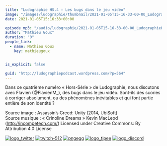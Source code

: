 ```yaml
---
title: "Ludographie HS.4 – Les bugs dans le jeu vidéo"
image: "/images/ludographie/thumbnail/2021-01-05T15-16-33-00-00_LudographieHS4Lesbugsdanslejeuvido.jpg"
date: 2021-01-05T15:16:33+00:00

episode_mp3: "/audio/ludographie/2021-01-05T15-16-33-00-00_LudographieHS4Lesbugsdanslejeuvido.mp3"
author: "Mathieu Goux"
duration: "0"
people_link: 
  - name: Mathieu Goux
    key: mathieugoux


is_explicit: false

guid: "http://ludographiepodcast.wordpress.com/?p=564"
---
```


<PodcastHeader/>

<!-- ECRIRE LA DESCRIPTION DE L'EPISODE SOUS CETTE LIGNE -->
<p>Dans ce quatrième numéro «&nbsp;Hors-Série&nbsp;» de Ludographie, nous discutons avec Flavien (@FlavienM_), des bugs dans le jeu vidéo. Sont-ils des scories à corriger absolument, ou des phénomènes inévitables et qui font partie entière de son identité ?</p>
<p></p>
<p><a href="" rel="nofollow"></a></p>
 
<p>Source image : Assassin’s Creed: Unity (2014, UbiSoft)<br>
Source musique : «&nbsp;Crinoline Dreams&nbsp;» Kevin MacLeod (<a title="http://incompetech.com/" href="http://incompetech.com/" rel="nofollow">http://incompetech.com/</a>) Licensed under Creative Commons: By Attribution 4.0 License</p>


<tr>
<td><a href="https://twitter.com/Gouximan" rel="nofollow"><img src="/resources/ludographie/2021-01-05T15-16-33-00-00_LudographieHS4Lesbugsdanslejeuvido/logo_twitter-1.png" alt="logo_twitter"></a></td>
<td><a href="https://www.twitch.tv/mathieugoux" rel="nofollow"><img src="/resources/ludographie/2021-01-05T15-16-33-00-00_LudographieHS4Lesbugsdanslejeuvido/twitch-512-1.png" alt="twitch-512"></a></td>
<td><a href="https://www.youtube.com/user/MattTheFatalifieur/videos" rel="nofollow"><img src="/resources/ludographie/2021-01-05T15-16-33-00-00_LudographieHS4Lesbugsdanslejeuvido/pngegg.png" alt="pngegg"></a></td>
<td><a href="http://fr.tipeee.com/calvinball" rel="nofollow"><img src="/resources/ludographie/2021-01-05T15-16-33-00-00_LudographieHS4Lesbugsdanslejeuvido/logo_tipee-1.png" alt="logo_tipee"></a></td>
<td><a href="https://discord.com/invite/4RnA9v7" rel="nofollow"><img src="/resources/ludographie/2021-01-05T15-16-33-00-00_LudographieHS4Lesbugsdanslejeuvido/logo_discord-1.png" alt="logo_discord"></a></td>
</tr>




